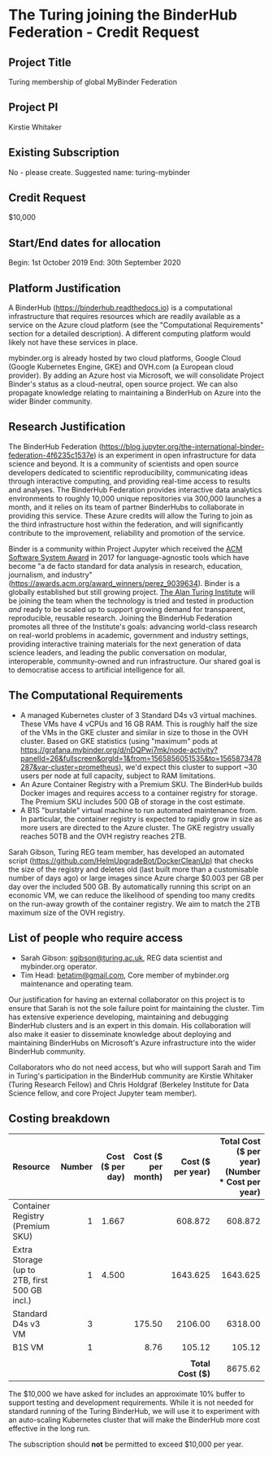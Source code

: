 # The Turing joining the BinderHub Federation - Credit Request

## Project Title

Turing membership of global MyBinder Federation

## Project PI

Kirstie Whitaker

## Existing Subscription

No - please create.
Suggested name: turing-mybinder

## Credit Request

$10,000

## Start/End dates for allocation

Begin: 1st October 2019
End: 30th September 2020

## Platform Justification

A BinderHub (https://binderhub.readthedocs.io) is a computational infrastructure that requires resources which are readily available as a service on the Azure cloud platform (see the "Computational Requirements" section for a detailed description). A different computing platform would likely not have these services in place.

mybinder.org is already hosted by two cloud platforms, Google Cloud (Google Kubernetes Engine, GKE) and OVH.com (a European cloud provider). By adding an Azure host via Microsoft, we will consolidate Project Binder's status as a cloud-neutral, open source project. We can also propagate knowledge relating to maintaining a BinderHub on Azure into the wider Binder community.

## Research Justification

The BinderHub Federation (https://blog.jupyter.org/the-international-binder-federation-4f6235c1537e) is an experiment in open infrastructure for data science and beyond. It is a community of scientists and open source developers dedicated to scientific reproducibility, communicating ideas through interactive computing, and providing real-time access to results and analyses. The BinderHub Federation provides interactive data analytics environments to roughly 10,000 unique repositories via 300,000 launches a month, and it relies on its team of partner BinderHubs to collaborate in providing this service. These Azure credits will allow the Turing to join as the third infrastructure host within the federation, and will significantly contribute to the improvement, reliability and promotion of the service.

Binder is a community within Project Jupyter which received the [ACM Software System Award](https://en.wikipedia.org/wiki/ACM_Software_System_Award) in 2017 for language-agnostic tools which have become "a de facto standard for data analysis in research, education, journalism, and industry" (https://awards.acm.org/award_winners/perez_9039634). 
Binder is a globally established but still growing project. [The Alan Turing Institute](https://www.turing.ac.uk/) will be joining the team when the technology is tried and tested in production _and_ ready to be scaled up to support growing demand for transparent, reproducible, reusable research. 
Joining the BinderHub Federation promotes all three of the Institute's goals: advancing world-class research on real-world problems in academic, government and industry settings, providing interactive training materials for the next generation of data science leaders, and leading the public conversation on modular, interoperable, community-owned and run infrastructure. Our shared goal is to democratise access to artificial intelligence for all.

## The Computational Requirements

* A managed Kubernetes cluster of 3 Standard D4s v3 virtual machines. These VMs have 4 vCPUs and 16 GB RAM. This is roughly half the size of the VMs in the GKE cluster and similar in size to those in the OVH cluster. Based on GKE statistics (using "maximum" pods at https://grafana.mybinder.org/d/nDQPwi7mk/node-activity?panelId=26&fullscreen&orgId=1&from=1565856051535&to=1565873478287&var-cluster=prometheus), we'd expect this cluster to support ~30 users per node at full capacity, subject to RAM limitations.
* An Azure Container Registry with a Premium SKU. The BinderHub builds Docker images and requires access to a container registry for storage. The Premium SKU includes 500 GB of storage in the cost estimate.
* A B1S "burstable" virtual machine to run automated maintenance from. In particular, the container registry is expected to rapidly grow in size as more users are directed to the Azure cluster. The GKE registry usually reaches 50TB and the OVH registry reaches 2TB.

Sarah Gibson, Turing REG team member, has developed an automated script (https://github.com/HelmUpgradeBot/DockerCleanUp) that checks the size of the registry and deletes old (last built more than a customisable number of days ago) or large images since Azure charge $0.003 per GB per day over the included 500 GB. By automatically running this script on an economic VM, we can reduce the likelihood of spending too many credits on the run-away growth of the container registry. We aim to match the 2TB maximum size of the OVH registry.

## List of people who require access

* Sarah Gibson: sgibson@turing.ac.uk, REG data scientist and mybinder.org operator.
* Tim Head: betatim@gmail.com, Core member of mybinder.org maintenance and operating team.

Our justification for having an external collaborator on this project is to ensure that Sarah is not the sole failure point for maintaining the cluster. Tim has extensive experience developing, maintaining and debugging BinderHub clusters and is an expert in this domain. His collaboration will also make it easier to disseminate knowledge about deploying and maintaining BinderHubs on Microsoft's Azure infrastructure into the wider BinderHub community.

Collaborators who do not need access, but who will support Sarah and Tim in Turing's participation in the BinderHub community are Kirstie Whitaker (Turing Research Fellow) and Chris Holdgraf (Berkeley Institute for Data Science fellow, and core Project Jupyter team member).

## Costing breakdown

Resource | Number | Cost ($ per day) | Cost ($ per month) | Cost ($ per year) | Total Cost ($ per year) (Number * Cost per year)
| :--- | ---: | ---: | ---: | ---: | ---: |
Container Registry (Premium SKU) | 1 | 1.667 | | 608.872 | 608.872
Extra Storage (up to 2TB, first 500 GB incl.) | 1 | 4.500 | | 1643.625 | 1643.625
Standard D4s v3 VM | 3 | | 175.50 | 2106.00 | 6318.00
B1S VM | 1 | | 8.76 | 105.12 | 105.12
| | | | | |
| | | | | **Total Cost ($)** | 8675.62

The $10,000 we have asked for includes an approximate 10% buffer to support testing and development requirements. While it is not needed for standard running of the Turing BinderHub, we will use it to experiment with an auto-scaling Kubernetes cluster that will make the BinderHub more cost effective in the long run.

The subscription should **not** be permitted to exceed $10,000 per year.
